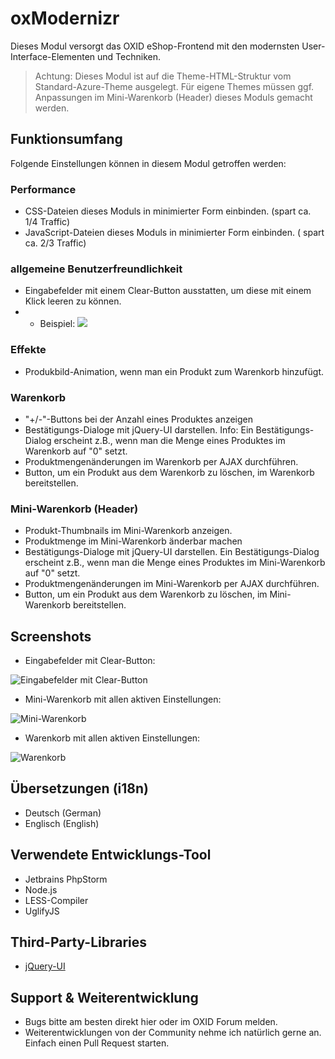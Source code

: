 oxModernizr
===========

Dieses Modul versorgt das OXID eShop-Frontend mit den modernsten User-Interface-Elementen und Techniken.

> Achtung: Dieses Modul ist auf die Theme-HTML-Struktur vom Standard-Azure-Theme ausgelegt. Für eigene Themes müssen ggf. Anpassungen im Mini-Warenkorb (Header) dieses Moduls gemacht werden.

## Funktionsumfang
Folgende Einstellungen können in diesem Modul getroffen werden:

### Performance
- CSS-Dateien dieses Moduls in minimierter Form einbinden. (spart ca. 1/4 Traffic)
- JavaScript-Dateien dieses Moduls in minimierter Form einbinden. ( spart ca. 2/3 Traffic) 


### allgemeine Benutzerfreundlichkeit
- Eingabefelder mit einem Clear-Button ausstatten, um diese mit einem Klick leeren zu können.
- - Beispiel: ![](http://s14.directupload.net/images/130722/o8k2978t.png)

### Effekte
- Produkbild-Animation, wenn man ein Produkt zum Warenkorb hinzufügt.

### Warenkorb
- "+/-"-Buttons bei der Anzahl eines Produktes anzeigen
- Bestätigungs-Dialoge mit jQuery-UI darstellen. Info: Ein Bestätigungs-Dialog erscheint z.B., wenn man die Menge eines Produktes im Warenkorb auf "0" setzt.
- Produktmengenänderungen im Warenkorb per AJAX durchführen.
- Button, um ein Produkt aus dem Warenkorb zu löschen, im Warenkorb bereitstellen.

### Mini-Warenkorb (Header)
- Produkt-Thumbnails im Mini-Warenkorb anzeigen.
- Produktmenge im Mini-Warenkorb änderbar machen
- Bestätigungs-Dialoge mit jQuery-UI darstellen. Ein Bestätigungs-Dialog erscheint z.B., wenn man die Menge eines Produktes im Mini-Warenkorb auf "0" setzt.
- Produktmengenänderungen im Mini-Warenkorb per AJAX durchführen.
- Button, um ein Produkt aus dem Warenkorb zu löschen, im Mini-Warenkorb bereitstellen.

## Screenshots
- Eingabefelder mit Clear-Button:

![Eingabefelder mit Clear-Button](http://s14.directupload.net/images/130722/o8k2978t.png)

- Mini-Warenkorb mit allen aktiven Einstellungen:

![Mini-Warenkorb](http://s7.directupload.net/images/130722/n3mjgsso.png)

- Warenkorb mit allen aktiven Einstellungen:

![Warenkorb](http://s1.directupload.net/images/130722/z8uctgvp.png)

## Übersetzungen (i18n)
- Deutsch (German)
- Englisch (English)

## Verwendete Entwicklungs-Tool
- Jetbrains PhpStorm
- Node.js
- LESS-Compiler
- UglifyJS

## Third-Party-Libraries
- [jQuery-UI](http://jqueryui.com/support/)

## Support & Weiterentwicklung
- Bugs bitte am besten direkt hier oder im OXID Forum melden.
- Weiterentwicklungen von der Community nehme ich natürlich gerne an. Einfach einen Pull Request starten.
